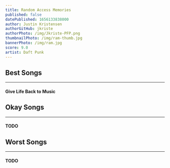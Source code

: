 ```yaml
---
title: Random Access Memories
published: false
datePublished: 1656133838000
author: Justin Kristensen
authorGitHub: jkriste
authorPhoto: /img/Jkriste-PFP.png
thumbnailPhoto: /img/ram-thumb.jpg
bannerPhoto: /img/ram.jpg
score: 9.0
artist: Daft Punk
---
```


## Best Songs
<hr />

#### Give Life Back to Music



## Okay Songs
<hr />

#### TODO

## Worst Songs
<hr />

#### TODO